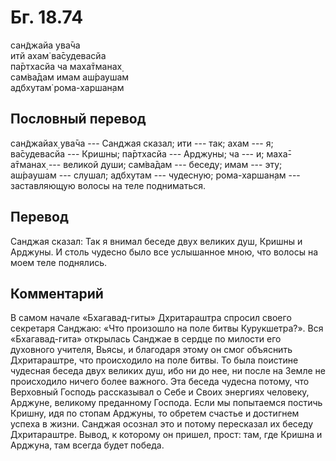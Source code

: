 # Бг. 18.74
сан̃джайа ува̄ча<br/>
итй ахам̇ ва̄судевасйа<br/>
па̄ртхасйа ча маха̄тманах̣<br/>
сам̇ва̄дам имам аш́раушам<br/>
адбхутам̇ рома-харшан̣ам
## Пословный перевод

сан̃джайах̣ ува̄ча --- Санджая сказал; ити --- так; ахам --- я; ва̄судевасйа
--- Кришны; па̄ртхасйа --- Арджуны; ча --- и; маха̄-а̄тманах̣ --- великой
души; сам̇ва̄дам --- беседу; имам --- эту; аш́раушам --- слушал; адбхутам
--- чудесную; рома-харшан̣ам --- заставляющую волосы на теле подниматься.

## Перевод

Санджая сказал: Так я внимал беседе двух великих душ, Кришны и Арджуны.
И столь чудесно было все услышанное мною, что волосы на моем теле
поднялись.

## Комментарий

В самом начале «Бхагавад-гиты» Дхритараштра спросил своего секретаря
Санджаю: «Что произошло на поле битвы Курукшетра?». Вся «Бхагавад-гита»
открылась Санджае в сердце по милости его духовного учителя, Вьясы, и
благодаря этому он смог объяснить Дхритараштре, что происходило на поле
битвы. То была поистине чудесная беседа двух великих душ, ибо ни до нее,
ни после на Земле не происходило ничего более важного. Эта беседа
чудесна потому, что Верховный Господь рассказывал о Себе и Своих
энергиях человеку, Арджуне, великому преданному Господа. Если мы
попытаемся постичь Кришну, идя по стопам Арджуны, то обретем счастье и
достигнем успеха в жизни. Санджая осознал это и потому пересказал их
беседу Дхритараштре. Вывод, к которому он пришел, прост: там, где Кришна
и Арджуна, там всегда будет победа.
